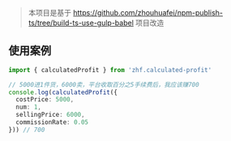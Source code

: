 > 本项目是基于 https://github.com/zhouhuafei/npm-publish-ts/tree/build-ts-use-gulp-babel 项目改造

## 使用案例
```typescript
import { calculatedProfit } from 'zhf.calculated-profit'

// 5000进1件货，6000卖，平台收取百分之5手续费后，我应该赚700
console.log(calculatedProfit({
  costPrice: 5000,
  num: 1,
  sellingPrice: 6000,
  commissionRate: 0.05
})) // 700
```
